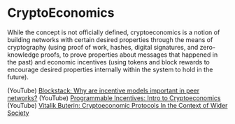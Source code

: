 # CryptoEconomics
While the concept is not officially defined, cryptoeconomics is a notion of building networks with certain desired properties through the means of cryptography (using proof of work, hashes, digital signatures, and zero-knowledge proofs, to prove properties about messages that happened in the past) and economic incentives (using tokens and block rewards to encourage desired properties internally within the system to hold in the future).

(YouTube) [Blockstack: Why are incentive models important in peer networks?](https://www.youtube.com/watch?v=deNvYqNcUUo&index=21&list=PLXS8JJHIn4nEv_LcXIaklH_QAZaDEVD8q&t=0s)
(YouTube) [Programmable Incentives: Intro to Cryptoeconomics](https://www.youtube.com/watch?v=-alrVUv6E24)
(YouTube) [Vitalik Buterin: Cryptoeconomic Protocols In the Context of Wider Society](https://www.youtube.com/watch?v=S47iWiKKvLA)
